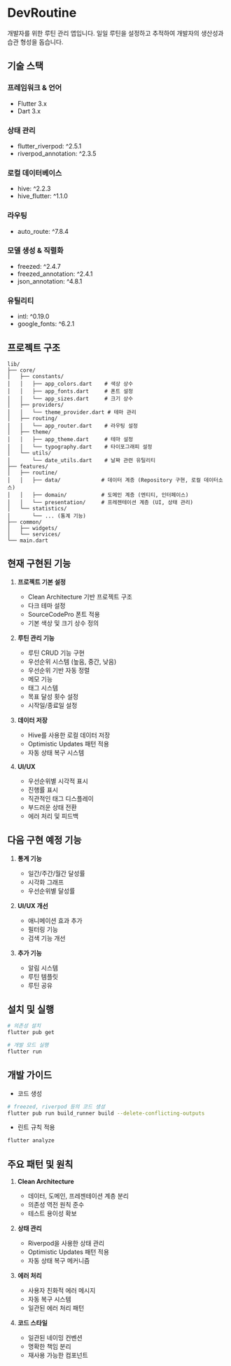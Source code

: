 # DevRoutine

개발자를 위한 루틴 관리 앱입니다. 일일 루틴을 설정하고 추적하여 개발자의 생산성과 습관 형성을 돕습니다.

## 기술 스택

### 프레임워크 & 언어
- Flutter 3.x
- Dart 3.x

### 상태 관리
- flutter_riverpod: ^2.5.1
- riverpod_annotation: ^2.3.5

### 로컬 데이터베이스
- hive: ^2.2.3
- hive_flutter: ^1.1.0

### 라우팅
- auto_route: ^7.8.4

### 모델 생성 & 직렬화
- freezed: ^2.4.7
- freezed_annotation: ^2.4.1
- json_annotation: ^4.8.1

### 유틸리티
- intl: ^0.19.0
- google_fonts: ^6.2.1

## 프로젝트 구조

```
lib/
├── core/
│   ├── constants/
│   │   ├── app_colors.dart    # 색상 상수
│   │   ├── app_fonts.dart     # 폰트 설정
│   │   └── app_sizes.dart     # 크기 상수
│   ├── providers/
│   │   └── theme_provider.dart # 테마 관리
│   ├── routing/
│   │   └── app_router.dart    # 라우팅 설정
│   ├── theme/
│   │   ├── app_theme.dart     # 테마 설정
│   │   └── typography.dart    # 타이포그래피 설정
│   └── utils/
│       └── date_utils.dart    # 날짜 관련 유틸리티
├── features/
│   ├── routine/
│   │   ├── data/             # 데이터 계층 (Repository 구현, 로컬 데이터소스)
│   │   ├── domain/           # 도메인 계층 (엔티티, 인터페이스)
│   │   └── presentation/     # 프레젠테이션 계층 (UI, 상태 관리)
│   └── statistics/
│       └── ... (통계 기능)
├── common/
│   ├── widgets/
│   └── services/
└── main.dart
```

## 현재 구현된 기능

1. **프로젝트 기본 설정**
   - Clean Architecture 기반 프로젝트 구조
   - 다크 테마 설정
   - SourceCodePro 폰트 적용
   - 기본 색상 및 크기 상수 정의

2. **루틴 관리 기능**
   - 루틴 CRUD 기능 구현
   - 우선순위 시스템 (높음, 중간, 낮음)
   - 우선순위 기반 자동 정렬
   - 메모 기능
   - 태그 시스템
   - 목표 달성 횟수 설정
   - 시작일/종료일 설정

3. **데이터 저장**
   - Hive를 사용한 로컬 데이터 저장
   - Optimistic Updates 패턴 적용
   - 자동 상태 복구 시스템

4. **UI/UX**
   - 우선순위별 시각적 표시
   - 진행률 표시
   - 직관적인 태그 디스플레이
   - 부드러운 상태 전환
   - 에러 처리 및 피드백

## 다음 구현 예정 기능

1. **통계 기능**
   - 일간/주간/월간 달성률
   - 시각화 그래프
   - 우선순위별 달성률

2. **UI/UX 개선**
   - 애니메이션 효과 추가
   - 필터링 기능
   - 검색 기능 개선

3. **추가 기능**
   - 알림 시스템
   - 루틴 템플릿
   - 루틴 공유

## 설치 및 실행

```bash
# 의존성 설치
flutter pub get

# 개발 모드 실행
flutter run
```

## 개발 가이드

- 코드 생성
```bash
# freezed, riverpod 등의 코드 생성
flutter pub run build_runner build --delete-conflicting-outputs
```

- 린트 규칙 적용
```bash
flutter analyze
```

## 주요 패턴 및 원칙

1. **Clean Architecture**
   - 데이터, 도메인, 프레젠테이션 계층 분리
   - 의존성 역전 원칙 준수
   - 테스트 용이성 확보

2. **상태 관리**
   - Riverpod을 사용한 상태 관리
   - Optimistic Updates 패턴 적용
   - 자동 상태 복구 메커니즘

3. **에러 처리**
   - 사용자 친화적 에러 메시지
   - 자동 복구 시스템
   - 일관된 에러 처리 패턴

4. **코드 스타일**
   - 일관된 네이밍 컨벤션
   - 명확한 책임 분리
   - 재사용 가능한 컴포넌트
